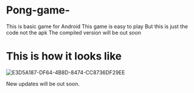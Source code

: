 # Pong-game-
This is basic game for Android 
This game is easy to play 
But this is just the code not the apk 
The compiled version will be out soon

# This is how it looks like

![E3D5A187-DF64-4B8D-8474-CC8736DF29EE](https://user-images.githubusercontent.com/100248770/158962509-638793de-5c81-4b1d-8b7d-70fa6a7be36b.png)

New updates will be out soon.
